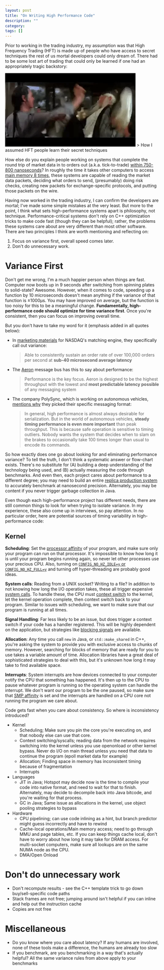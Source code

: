 ```yaml
---
layout: post
title: "On Writing High Performance Code"
description: ""
category: 
tags: []
---
```


Prior to working in the trading industry, my assumption was that High Frequency Trading (HFT) is made up of people who have access to secret techniques the rest of us mortal developers could only dream of. There had to be some lost art of trading that could only be learned if one had an appropriately tragic backstory:

<img src="/assets/images/2019-04-24-kung-fu.webp" alt="kung-fu fight">
> How I assumed HFT people learn their secret techniques

How else do you explain people working on systems that complete the round trip of market data in to orders out (a.k.a. tick-to-trade) [within 750-800 nanoseconds](https://stackoverflow.com/a/22082528/1454178)?
In roughly the time it takes other computers to access [main memory 8 times](https://people.eecs.berkeley.edu/~rcs/research/interactive_latency.html), these systems are capable of reading the market data packets, deciding what orders to send, (presumably) doing risk checks, creating new packets for exchange-specific protocols, and putting those packets on the wire.

Having now worked in the trading industry, I can confirm the developers are mortal; I've made some simple mistakes at the very least. But more to the point, I think what sets high-performance systems apart is philosophy, not technique. Performance-critical systems don't rely on C++ optimization tricks to make code fast (though they can be helpful); rather, the problems these systems care about are very different than most other software. There are two principles I think are worth mentioning and reflecting on:

1. Focus on variance first, overall speed comes later.
2. Don't do unnecessary work.

# Variance First

Don't get me wrong, I'm a much happier person when things are fast. Computer now boots up in 9 seconds after switching from spinning plates to solid-state? Awesome. However, when it comes to code, speeding up a function by 10 microseconds doesn't mean anything if the variance of that function is ±1000μs. You may have improved on average, but the function is too noisy for this to be a meaningful change. **Fundamentally, high-performance code should optimize for time variance first**. Once you're consistent, then you can focus on improving overall time.

But you don't have to take my word for it (emphasis added in all quotes below):

- In [marketing materials](https://business.nasdaq.com/market-tech/marketplaces/trading) for NASDAQ's matching engine, they specifically call out variance:
    > Able to consistently sustain an order rate of over 100,000 orders per second at **sub-40 microsecond average latency**

- The [Aeron](https://github.com/real-logic/aeron) message bus has this to say about performance:
    > Performance is the key focus. Aeron is designed to be the highest throughput with the lowest and **most predictable latency possible** of any messaging system

- The company PolySync, which is working on autonomous vehicles, [mentions why](https://polysync.io/blog/session-types-for-hearty-codecs/) they picked their specific messaging format:
    > In general, high performance is almost always desirable for serialization. But in the world of autonomous vehicles, **steady timing performance is even more important** than peak throughput. This is because safe operation is sensitive to timing outliers. Nobody wants the system that decides when to slam on the brakes to occasionally take 100 times longer than usual to encode its commands.

So how exactly does one go about looking for and eliminating performance variance? To tell the truth, I don't think a systematic answer or flow-chart exists. There's no substitute for (A) building a deep understanding of the technology being used, and (B) actually measuring the code through benchmarks. And even then, each project cares about performance to a different degree; you may need to build an entire [replica production system](https://www.youtube.com/watch?v=NH1Tta7purM&feature=youtu.be&t=3015) to accurately benchmark at nanosecond precision. Alternately, you may be content if you never trigger garbage collection in Java.

Even though each high-performance project has different needs, there are still common things to look for when trying to isolate variance. In my experience, these also come up in interviews, so pay attention. In no particular order, here are potential sources of timing variability in high-performance code:

## Kernel

**Scheduling**: Set the [processor affinity](https://en.wikipedia.org/wiki/Processor_affinity) of your program, and make sure only your program can run on that processor. It's impossible to know how long it is until your program begins running again, so never let other processes use your precious CPU. Also, turning on [`CONFIG_NO_HZ_IDLE=y` or `CONFIG_NO_HZ_FULL=y`](https://github.com/torvalds/linux/blob/master/Documentation/timers/NO_HZ.txt) and turning off hyper-threading are probably good ideas.

**System calls**: Reading from a UNIX socket? Writing to a file? In addition to not knowing how long the I/O operation takes, these all trigger expensive [system calls](https://en.wikipedia.org/wiki/System_call). To handle these, the CPU must [context switch](https://en.wikipedia.org/wiki/Context_switch) to the kernel, let the kernel operation complete, then context switch back to your program. Similar to issues with scheduling, we want to make sure that our program is running at all times.

**Signal Handling**: Far less likely to be an issue, but does trigger a context switch if your code has a handler registered. This will be highly dependent on the application, but strategies like [blocking signals](https://www.linuxprogrammingblog.com/all-about-linux-signals?page=show#Blocking_signals) are available.

**Allocation**: Any time you call `new` in Java, or `std::make_shared` in C++, you're asking the system to provide you with exclusive access to chunks of memory. However, searching for blocks of memory that are ready for you to use takes a variable amount of time. Allocation libraries have a great deal of sophisticated strategies to deal with this, but it's unknown how long it may take to find available space.

**Interrupts**: System interrupts are how devices connected to your computer notify the CPU that something has happened. It's then up to the CPU to pause whatever program is running so the operating system can handle the interrupt. We don't want our program to be the one paused, so make sure that [SMP affinity](http://www.alexonlinux.com/smp-affinity-and-proper-interrupt-handling-in-linux) is set and the interrupts are handled on a CPU core not running the program we care about.

Code gets fast when you care about consistency. So where is inconsistency introduced?

- Kernel
    - Scheduling; Make sure you pin the core you're executing on, and that nobody else can use that core.
    - Context switching/syscalls; reading data from the network requires switching into the kernel unless you use openonload or other kernel bypass. Never do I/O on main thread unless you need that data to continue the program (epoll market data for example)
    - Allocation; Finding space in memory has inconsistent timing because of fragmentation
    - Interrupts
- Languages
    - JIT in Java; Hotspot may decide now is the time to compile your code into native format, and need to wait for that to finish. Alternately, may decide to decompile back into Java bitcode, and you're waiting for that process.
    - GC in Java; Same issue as allocations in the kernel, use object pooling strategies to bypass
- Hardware
    - CPU pipelining; can use code inlining as a hint, but branch predictor might guess incorrectly and have to rewind
    - Cache-local operations/Main memory access; need to go through MMU and page tables, etc. If you can keep things cache local, don't have to worry about how long it may take for DRAM access. For multi-socket computers, make sure all lookups are on the same NUMA node as the CPU.
    - DMA/Open Onload

# Don't do unnecessary work

- Don't recompute results - see the C++ template trick to go down buy/sell-specific code paths
- Stack frames are not free; jumping around isn't helpful if you can inline and help out the instruction cache
- Copies are not free

# Miscellaneous

- Do you know where you care about latency? If any humans are involved, none of these tools make a difference, the humans are already too slow
- If you benchmark, are you benchmarking in a way that's actually helpful? All the same variance rules from above apply to your benchmarks
